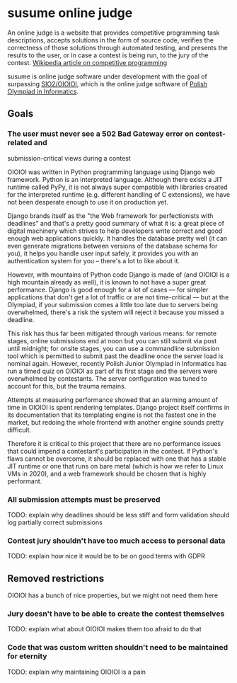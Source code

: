 # susume online judge

An online judge is a website that provides competitive programming task
descriptions, accepts solutions in the form of source code, verifies the
correctness of those solutions through automated testing, and presents the
results to the user, or in case a contest is being run, to the jury of the
contest. [Wikipedia article on competitive
programming](https://en.wikipedia.org/wiki/Competitive_programming)

susume is online judge software under development with the goal of surpassing
[SIO2/OIOIOI](https://github.com/sio2project/oioioi), which is the online judge
software of [Polish Olympiad in Informatics](https://oi.edu.pl).

## Goals

### The user must never see a 502 Bad Gateway error on contest-related and
submission-critical views during a contest

OIOIOI was written in Python programming language using Django web framework.
Python is an interpreted language. Although there exists a JIT runtime called
PyPy, it is not always super compatible with libraries created for the
interpreted runtime (e.g. different handling of C extensions), we have not
been desperate enough to use it on production yet.

Django brands itself as the "the Web framework for perfectionists with
deadlines" and that's a pretty good summary of what it is: a great piece of
digital machinery which strives to help developers write correct and good enough
web applications quickly. It handles the database pretty well (it can even
generate migrations between versions of the database schema for you), it helps
you handle user input safely, it provides you with an authentication system for
you – there's a lot to like about it.

However, with mountains of Python code Django is made of (and OIOIOI is a high
mountain already as well), it is known to not have a super great performance.
Django is good enough for a lot of cases — for simpler applications that don't
get a lot of traffic or are not time-critical — but at the Olympiad, if your
submission comes a little too late due to servers being overwhelmed, there's a
risk the system will reject it because you missed a deadline.

This risk has thus far been mitigated through various means: for remote stages,
online submissions end at noon but you can still submit via post until midnight;
for onsite stages, you can use a commandline submission tool which is permitted
to submit past the deadline once the server load is nominal again. However,
recently Polish Junior Olympiad in Informatics has run a timed quiz on OIOIOI as
part of its first stage and the servers were overwhelmed by contestants. The
server configuration was tuned to account for this, but the trauma remains.

Attempts at measuring performance showed that an alarming amount of time in
OIOIOI is spent rendering templates. Django project itself confirms in its
documentation that its templating engine is not the fastest one in the market,
but redoing the whole frontend with another engine sounds pretty difficult.

Therefore it is critical to this project that there are no performance issues
that could impend a contestant's participation in the contest. If Python's flaws
cannot be overcome, it should be replaced with one that has a stable JIT runtime
or one that runs on bare metal (which is how we refer to Linux VMs in 2020), and
a web framework should be chosen that is highly performant.


### All submission attempts must be preserved

TODO: explain why deadlines should be less stiff and form validation should log
partially correct submissions


### Contest jury shouldn't have too much access to personal data

TODO: explain how nice it would be to be on good terms with GDPR


## Removed restrictions

OIOIOI has a bunch of nice properties, but we might not need them here

### Jury doesn't have to be able to create the contest themselves

TODO: explain what about OIOIOI makes them too afraid to do that


### Code that was custom written shouldn't need to be maintained for eternity

TODO: explain why maintaining OIOIOI is a pain
